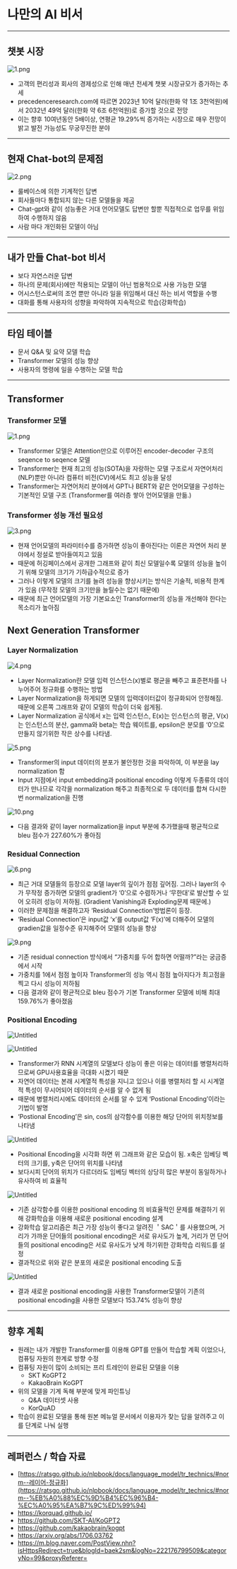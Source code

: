 # 나만의 AI 비서

---

## 챗봇 시장

![1.png](https://s3-us-west-2.amazonaws.com/secure.notion-static.com/12a03d61-2475-49c3-8c80-eb0231a3c5b3/1.png)

- 고객의 편리성과 회사의 경제성으로 인해 매년 전세계 챗봇 시장규모가 증가하는 추세
- precedenceresearch.com에 따르면 2023년 10억 달러(한화 약 1조 3천억원)에서 2032년 49억 달러(한화 약 6조 6천억원)로 증가할 것으로 전망
- 이는 향후 10여년동안 5배이상, 연평균 19.29%씩 증가하는 시장으로 매우 전망이 밝고 발전 가능성도 무궁무진한 분야

---

## 현재 Chat-bot의 문제점

![2.png](https://s3-us-west-2.amazonaws.com/secure.notion-static.com/b8a7a75a-4bcc-47b2-b207-ad85867feaa8/2.png)

- 룰베이스에 의한 기계적인 답변
- 회사들마다 통합되지 않는 다른 모델들을 제공
- Chat-gpt와 같이 성능좋은 거대 언어모델도 답변만 할뿐 직접적으로 업무를 위임하여 수행하지 않음
- 사람 마다 개인화된 모델이 아님

---

## 내가 만들 Chat-bot 비서

- 보다 자연스러운 답변
- 하나의 문제(회사)에만 적용되는 모델이 아닌 범용적으로 사용 가능한 모델
- 어시스턴스로써의 조언 뿐만 아니라 일을 위임해서 대신 하는 비서 역할을 수행
- 대화를 통해 사용자의 성향을 파악하여 지속적으로 학습(강화학습)

---

## 타임 테이블

- 문서 Q&A 및 요약 모델 학습
- Transformer 모델의 성능 향상
- 사용자의 명령에 일을 수행하는 모델 학습

---

## Transformer

### Transformer 모델

![1.png](https://s3-us-west-2.amazonaws.com/secure.notion-static.com/f26edbb5-1d40-4917-b408-8343a24a85da/1.png)

- Transformer 모델은 Attention만으로 이루어진 encoder-decoder 구조의 seqence to seqence 모델
- Transformer는 현재 최고의 성능(SOTA)을 자랑하는 모델 구조로서 자연어처리(NLP)뿐만 아니라 컴퓨터 비전(CV)에서도 최고 성능을 달성
- Transformer는 자연어처리 분야에서 GPT나 BERT와 같은 언어모델을 구성하는 기본적인 모델 구조 (Transformer를 여러층 쌓아 언어모델을 만듦.)

### Transformer 성능 개선 필요성

![3.png](https://s3-us-west-2.amazonaws.com/secure.notion-static.com/349836b8-9327-43cc-a693-11bdda103341/3.png)

- 현재 언어모델의 파라미터수를 증가하면 성능이 좋아진다는 이론은 자연어 처리 분야에서 정설로 받아들여지고 있음
- 때문에 허깅페이스에서 공개한 그래프와 같이 최신 모델일수록 모델의 성능을 높이기 위해 모델의 크기가 기하급수적으로 증가
- 그러나 이렇게 모델의 크기를 늘려 성능을 향상시키는 방식은 기술적, 비용적 한계가 있음 (무작정 모델의 크기만을 늘릴수는 없기 때문에)
- 때문에 최근 언어모델의 가장 기본요소인 Transformer의 성능을 개선해야 한다는 목소리가 높아짐

## Next Generation Transformer

### Layer Normalization

![4.png](https://s3-us-west-2.amazonaws.com/secure.notion-static.com/bf0ab6f8-6b41-49f9-a6a3-6939fd52cfdd/4.png)

- Layer Normalization란 모델 입력 인스턴스(x)별로 평균을 빼주고 표준편차를 나누어주어 정규화를 수행하는 방법
- Layer Normalization을 하게되면 모델의 입력데이터값이 정규화되어 안정해짐. 때문에 오른쪽 그래프와 같이 모델의 학습이 더욱 쉽게됨.
- Layer Normalization 공식에서 x는 입력 인스턴스, E(x)는 인스턴스의 평균, V(x)는 인스턴스의 분산, gamma와 beta는 학습 웨이트를, epsilon은 분모를 ‘0’으로 만들지 않기위한 작은 상수를 나타냄.

![5.png](https://s3-us-west-2.amazonaws.com/secure.notion-static.com/8f163f68-14ed-4004-bfa6-e1b8db267c95/5.png)

- Transformer의 input 데이터의 분포가 불안정한 것을 파악하여, 이 부분을 lay normalization 함
- Input 지점에서 input embedding과 positional encoding 이렇게 두종류의 데이터가 만나므로 각각을 normalization 해주고 최종적으로 두 데이터를 합쳐 다시한번 normalization을 진행

![10.png](https://s3-us-west-2.amazonaws.com/secure.notion-static.com/cc2afc98-0586-4ab3-b8e6-acb4e4f6b833/10.png)

- 다음 결과와 같이 layer normalization을 input 부분에 추가했을때 평균적으로 bleu 점수가 227.60%가 좋아짐

### Residual Connection

![6.png](https://s3-us-west-2.amazonaws.com/secure.notion-static.com/8bc2e77f-bcb3-48d0-912d-03996a1d73b8/6.png)

- 최근 거대 모델들의 등장으로 모델 layer의 깊이가 점점 깊어짐. 그러나 layer의 수가 무작정 증가하면 모델의 gradient가 ‘0’으로 수렴하거나 ‘무한대’로 발산할 수 있어 오히려 성능이 저하됨. (Gradient Vanishing과 Exploding문제 때문에.)
- 이러한 문제점을 해결하고자 ‘Residual Connection’방법론이 등장.
- ‘Residual Connection’은 input값 ‘x’를 output값 ‘F(x)’에 더해주어 모델의 gradien값을 일정수준 유지해주어 모델의 성능을 향상

![9.png](https://s3-us-west-2.amazonaws.com/secure.notion-static.com/d5f10ce1-a218-4a01-a468-a709b7ac26e3/9.png)

- 기존 residual connection 방식에서 “가중치를 두어 합하면 어떨까?”라는 궁금증에서 시작
- 가중치를 1에서 점점 높이자 Transformer의 성능 역시 점점 높아지다가 최고점을 찍고 다시 성능이 저하됨
- 다음 결과와 같이 평균적으로 bleu 점수가 기본 Transformer 모델에 비해 최대 159.76%가 좋아졌음

### Positional Encoding

![Untitled](https://s3-us-west-2.amazonaws.com/secure.notion-static.com/ffe7db8c-eecf-4090-93df-10108a26562c/Untitled.png)

![Untitled](https://s3-us-west-2.amazonaws.com/secure.notion-static.com/41e020ad-7769-44d1-88a2-2bd704f2b44b/Untitled.png)

- Transformer가 RNN 시계열의 모델보다 성능이 좋은 이유는 데이터를 병렬처리하므로써 GPU사용효율을 극대화 시켰기 때문
- 자연어 데이터는 본래 시계열적 특성을 지니고 있으나 이를 병렬처리 할 시 시계열적 특성이 무시어되어 데이터의 순서를 알 수 없게 됨
- 때문에 병렬처리시에도 데이터의 순서를 알 수 있게 ‘Postional Encoding’이라는 기법이 발명
- ‘Postional Encoding’은 sin, cos의 삼각함수를 이용한 해당 단어의 위치정보를 나타냄

![Untitled](https://s3-us-west-2.amazonaws.com/secure.notion-static.com/ed546dba-202e-485c-bc62-b07f76e3141d/Untitled.png)

- Positional Encoding을 시각화 하면 위 그래프와 같은 모습이 됨. x축은 임베딩 벡터의 크기를, y축은 단어의 위치를 나타냄
- 보다시피 단어의 위치가 다르더라도 임베딩 벡터의 상당히 많은 부분이 동일하거나 유사하여 비 효율적

![Untitled](https://s3-us-west-2.amazonaws.com/secure.notion-static.com/82ce1748-9754-4b5a-b6f4-7d6ea4b90d32/Untitled.png)

- 기존 삼각함수를 이용한 positional encoding 의 비효율적인 문제를 해결하기 위해 강화학습을 이용해 새로운 positional encoding 설계
- 강화학습 알고리즘은 최근 가장 성능이 좋다고 알려진 ＇SAC＇를 사용했으며, 거리가 가까운 단어들의 positional encoding은 서로 유사도가 높게, 거리가 먼 단어들의 positional encoding은 서로 유사도가 낮게 하기위한 강화학습 리워드를 설정
- 결과적으로 위와 같은 분포의 새로운 positional encoding 도출

![Untitled](https://s3-us-west-2.amazonaws.com/secure.notion-static.com/01bbdff5-a0ab-4fae-8423-6287a69e6cf8/Untitled.png)

- 결과 새로운 positional encoding을 사용한 Transformer모델이 기존의 positional encoding을 사용한 모델보다 153.74% 성능이 향상

---

## 향후 계획

- 원래는 내가 개발한 Transformer를 이용해 GPT를 만들어 학습할 계획 이었으나, 컴퓨팅 자원의 한계로 방향 수정
- 컴퓨팅 자원이 많이 소비되는 프리 트레인이 완료된 모델을 이용
    - SKT KoGPT2
    - KakaoBrain KoGPT
- 위의 모델을 기계 독해 부분에 맞게 파인튜닝
    - Q&A 데이터셋 사용
    - KorQuAD
- 학습이 완료된 모델을 통해 원본 메뉴얼 문서에서 이용자가 찾는 답을 알려주고 이를 단계로 나눠 실행

---

## 레퍼런스 / 학습 자료

- [https://ratsgo.github.io/nlpbook/docs/language_model/tr_technics/#norm--레이어-정규화](https://ratsgo.github.io/nlpbook/docs/language_model/tr_technics/#norm--%EB%A0%88%EC%9D%B4%EC%96%B4-%EC%A0%95%EA%B7%9C%ED%99%94)
- https://korquad.github.io/
- https://github.com/SKT-AI/KoGPT2
- https://github.com/kakaobrain/kogpt
- https://arxiv.org/abs/1706.03762
- https://m.blog.naver.com/PostView.nhn?isHttpsRedirect=true&blogId=baek2sm&logNo=222176799509&categoryNo=99&proxyReferer=
